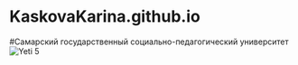 # KaskovaKarina.github.io
#Самарский государственный социально-педагогический университет
![Yeti 5](https://yt3.googleusercontent.com/ytc/AOPolaSavOWu3ePDFMeaDDnwSn54CNv_OMFfMQaHbClS=s900-c-k-c0x00ffffff-no-rj)
